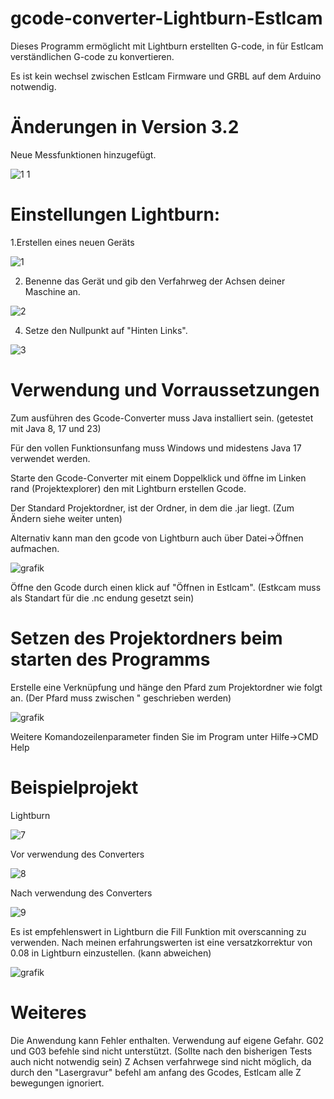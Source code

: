 # gcode-converter-Lightburn-Estlcam

Dieses Programm ermöglicht mit Lightburn erstellten G-code, in für Estlcam verständlichen G-code zu konvertieren.

Es ist kein wechsel zwischen Estlcam Firmware und GRBL auf dem Arduino notwendig.

# Änderungen in Version 3.2
Neue Messfunktionen hinzugefügt.

![1 1](https://github.com/yErnst/Gcode-Converter-Lightburn-Estlcam/assets/144956031/0f02f19f-9ba0-401a-b45b-2069a051c1c8)

# Einstellungen Lightburn:

1.Erstellen eines neuen Geräts

![1](https://github.com/yErnst/Gcode-Converter-Lightburn-Estlcam/assets/144956031/74018829-f556-494d-983b-23293b4dc04c)

2. Benenne das Gerät und gib den Verfahrweg der Achsen deiner Maschine an.
   
![2](https://github.com/yErnst/Gcode-Converter-Lightburn-Estlcam/assets/144956031/1977afff-3765-4f34-918f-fc5a90c894b0)

4. Setze den Nullpunkt auf "Hinten Links".
   
![3](https://github.com/yErnst/Gcode-Converter-Lightburn-Estlcam/assets/144956031/2f414420-ba8a-4558-8ea4-9fc36ec23be3)

# Verwendung und Vorraussetzungen

Zum ausführen des Gcode-Converter muss Java installiert sein. (getestet mit Java 8, 17 und 23)

Für den vollen Funktionsunfang muss Windows und midestens Java 17 verwendet werden.

Starte den Gcode-Converter mit einem Doppelklick und öffne im Linken rand (Projektexplorer) den mit Lightburn erstellen Gcode.

Der Standard Projektordner, ist der Ordner, in dem die .jar liegt. (Zum Ändern siehe weiter unten)

Alternativ kann man den gcode von Lightburn auch über Datei->Öffnen aufmachen.

![grafik](https://github.com/user-attachments/assets/ebd00533-a89c-496f-9599-45f0e86dccec)

Öffne den Gcode durch einen klick auf "Öffnen in Estlcam". (Estkcam muss als Standart für die .nc endung gesetzt sein)

# Setzen des Projektordners beim starten des Programms
Erstelle eine Verknüpfung und hänge den Pfard zum Projektordner wie folgt an. (Der Pfard muss zwischen " geschrieben werden)

![grafik](https://github.com/user-attachments/assets/ae7552dd-8637-4126-8484-789f39b8eab2)

Weitere Komandozeilenparameter finden Sie im Program unter Hilfe->CMD Help

# Beispielprojekt
Lightburn

![7](https://github.com/yErnst/Gcode-Converter-Lightburn-Estlcam/assets/144956031/cfd3659e-11ff-48a2-84e5-d0f783b5d1cc)

Vor verwendung des Converters

![8](https://github.com/yErnst/Gcode-Converter-Lightburn-Estlcam/assets/144956031/36ae508f-7209-4f1b-9bb7-e86844b70245)

Nach verwendung des Converters

![9](https://github.com/yErnst/Gcode-Converter-Lightburn-Estlcam/assets/144956031/d2ab0c8c-1605-4bc7-9b8d-e059a4d134fd)

Es ist empfehlenswert in Lightburn die Fill Funktion mit overscanning zu verwenden.
Nach meinen erfahrungswerten ist eine versatzkorrektur von 0.08 in Lightburn einzustellen. (kann abweichen)

![grafik](https://github.com/user-attachments/assets/890e72f8-25e0-4285-980b-036d573e1abd)

# Weiteres

Die Anwendung kann Fehler enthalten. Verwendung auf eigene Gefahr.
G02 und G03 befehle sind nicht unterstützt. (Sollte nach den bisherigen Tests auch nicht notwendig sein)
Z Achsen verfahrwege sind nicht möglich, da durch den "Lasergravur" befehl am anfang des Gcodes, Estlcam alle Z bewegungen ignoriert.
